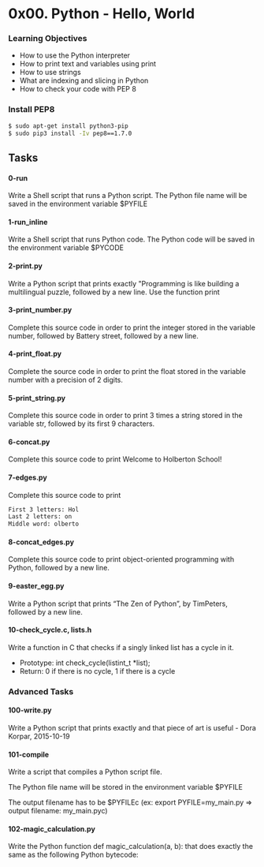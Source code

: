 # 0x00. Python - Hello, World

### Learning Objectives

- How to use the Python interpreter
- How to print text and variables using print
- How to use strings
- What are indexing and slicing in Python
- How to check your code with PEP 8

### Install PEP8
```bash
$ sudo apt-get install python3-pip
$ sudo pip3 install -Iv pep8==1.7.0
```

## Tasks

#### 0-run

Write a Shell script that runs a Python script.
The Python file name will be saved in the environment variable $PYFILE


#### 1-run_inline

Write a Shell script that runs Python code.
The Python code will be saved in the environment variable $PYCODE


#### 2-print.py

Write a Python script that prints exactly "Programming is like building a multilingual puzzle, followed by a new line. Use the function print


#### 3-print_number.py

Complete this source code in order to print the integer stored in the variable number, followed by Battery street, followed by a new line.


#### 4-print_float.py

Complete the source code in order to print the float stored in the variable number with a precision of 2 digits.


#### 5-print_string.py

Complete this source code in order to print 3 times a string stored in the variable str, followed by its first 9 characters.


#### 6-concat.py

Complete this source code to print Welcome to Holberton School!


#### 7-edges.py

Complete this source code to print
```bash
First 3 letters: Hol
Last 2 letters: on
Middle word: olberto
```

#### 8-concat_edges.py

Complete this source code to print object-oriented programming with Python, followed by a new line.

#### 9-easter_egg.py

Write a Python script that prints “The Zen of Python”, by TimPeters, followed by a new line.

#### 10-check_cycle.c, lists.h

Write a function in C that checks if a singly linked list has a cycle in it.

- Prototype: int check_cycle(listint_t *list);
- Return: 0 if there is no cycle, 1 if there is a cycle

### Advanced Tasks

#### 100-write.py

Write a Python script that prints exactly and that piece of art is useful - Dora Korpar, 2015-10-19

#### 101-compile

Write a script that compiles a Python script file.

The Python file name will be stored in the environment variable $PYFILE

The output filename has to be $PYFILEc (ex: export PYFILE=my_main.py => output filename: my_main.pyc)


#### 102-magic_calculation.py

Write the Python function def magic_calculation(a, b): that does exactly the same as the following Python bytecode:
